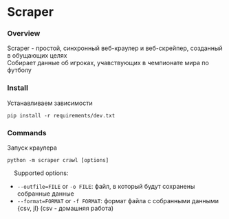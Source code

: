 # Scraper

### Overview
Scraper - простой, синхронный веб-краулер и веб-скрейпер, созданный в обущающих целях  
Собирает данные об игроках, учавствующих в чемпионате мира по футболу

### Install
Устанавливаем зависимости
```shell script
pip install -r requirements/dev.txt
```

### Commands
Запуск краулера
```shell script
python -m scraper crawl [options]
```
&nbsp;&nbsp;&nbsp;&nbsp;Supported options:
  - ```--outfile=FILE``` or ```-o FILE```: файл, в который будут сохранены собранные данные
  - ```--format=FORMAT``` or ```-f FORMAT```: формат файла с собранными данными {csv, jl} (csv - домашняя работа)
